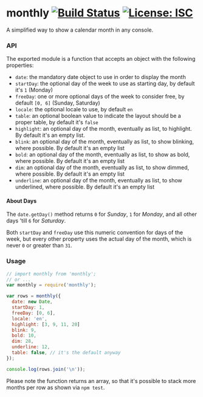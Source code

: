 # monthly [![Build Status](https://travis-ci.org/WebReflection/monthly.svg?branch=master)](https://travis-ci.org/WebReflection/monthly) [![License: ISC](https://img.shields.io/badge/License-ISC-yellow.svg)](https://opensource.org/licenses/ISC)

A simplified way to show a calendar month in any console.

### API

The exported module is a function that accepts an object with the following properties:

  * `date`: the mandatory date object to use in order to display the month
  * `startDay`: the optional day of the week to use as starting day, by default it's `1` (Monday)
  * `freeDay`: one or more optional days of the week to consider free, by default `[0, 6]` (Sunday, Saturday)
  * `locale`: the optional locale to use, by default `en`
  * `table`: an optional boolean value to indicate the layout should be a proper table, by default it's `false`
  * `highlight`: an optional day of the month, eventually as list, to highlight. By default it's an empty list.
  * `blink`: an optional day of the month, eventually as list, to show blinking, where possible. By default it's an empty list
  * `bold`: an optional day of the month, eventually as list, to show as bold, where possible. By default it's an empty list
  * `dim`: an optional day of the month, eventually as list, to show dimmed, where possible. By default it's an empty list
  * `underline`: an optional day of the month, eventually as list, to show underlined, where possible. By default it's an empty list


#### About Days

The `date.getDay()` method returns `0` for _Sunday_, `1` for _Monday_, and all other days 'till `6` for _Saturday_.

Both `startDay` and `freeDay` use this numeric convention for days of the week, but every other property uses the actual day of the month, which is never `0` or greater than `31`.


### Usage

```js
// import monthly from 'monthly';
// or ...
var monthly = require('monthly');

var rows = monthly({
  date: new Date,
  startDay: 1,
  freeDay: [0, 6],
  locale: 'en',
  highlight: [3, 9, 11, 20]
  blink: 9,
  bold: 10,
  dim: 28,
  underline: 12,
  table: false, // it's the default anyway
});

console.log(rows.join('\n'));
```

Please note the function returns an array, so that it's possible to stack more months per row as shown via `npm test`.
